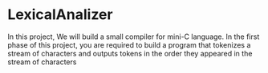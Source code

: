 # LexicalAnalizer

In this project, We will build a small compiler for mini-C language. In the first phase of this
project, you are required to build a program that tokenizes a stream of characters and
outputs tokens in the order they appeared in the stream of characters
